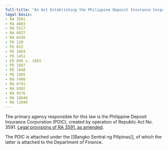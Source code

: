 ```yaml
---
full-title: "An Act Establishing the Philippine Deposit Insurance Corporation, Defining its Powers and Duties and for Other Purposes"
legal-basis:
- RA 3591
- RA 4083
- RA 5517
- RA 6037
- RA 6426
- PD 120
- PD 653
- PD 1094
- PD 1451
- EO 890 s. 1983
- PD 1897
- PD 1940
- PD 1985
- RA 7400
- RA 8791
- RA 9302
- RA 9576
- RA 10846
- RA 11840
---
```


The primary agency responsible for this law is the Philippine Deposit Insurance Corporation (PDIC), created by operation of Republic Act No. 3591. [Legal provisions of RA 3591, as amended](https://drive.google.com/file/d/1VBgOxdT0_UeFjLQY7CH_50uiR278CVbP/view?usp=sharing).

The PDIC is attached under the [[Bangko Sentral ng Pilipinas]], of which the latter is attached to the Department of Finance.

